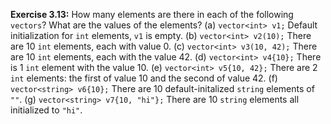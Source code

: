 **Exercise 3.13:** How many elements are there in each of the following `vectors`? What are the values of the elements?
(a) `vector<int> v1;` Default initialization for `int` elements, `v1` is empty.
(b) `vector<int> v2(10);` There are 10 `int` elements, each with value 0.
(c) `vector<int> v3(10, 42);` There are 10 `int` elements, each with the value 42.
(d) `vector<int> v4{10};` There is 1 `int` element with the value 10.
(e) `vector<int> v5{10, 42};` There are 2 `int` elements: the first of value 10 and the second of value 42.
(f) `vector<string> v6{10};` There are 10 default-initalized `string` elements of `""`.
(g) `vector<string> v7{10, "hi"};` There are 10 `string` elements all initialized to `"hi"`.